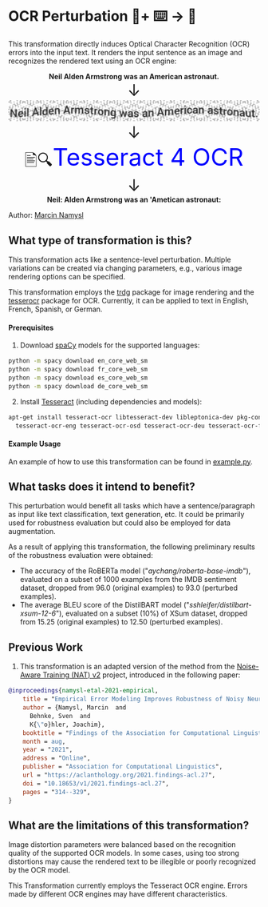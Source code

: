 # OCR Perturbation 🦎+ ⌨️ → 🐍
This transformation directly induces Optical Character Recognition (OCR) errors into the input text. It renders the input sentence as an image and recognizes the rendered text using an OCR engine:

<p align="center"> 
  <b>Neil Alden Armstrong was an American astronaut.</b>
  <br>
    <font size="+3">&#8595;</font>
  <br>
  <img src="example.png" style="zoom:200%;" />
  <br>
    <font size="+3">&#8595;</font>
  <br>
    <font size="+3">&#128441;&#128269;</font><font size="+4" color="blue">Tesseract 4 OCR</font>
  <br>
    <font size="+3">&#8595;</font>
  <br>
    <b>Neil: Alden Armstrong was an 'Ametican astronaut:</b>
</p>


Author: [Marcin Namysl](https://github.com/mnamysl/)

## What type of transformation is this?
This transformation acts like a sentence-level perturbation. Multiple variations can be created via changing parameters, e.g., various image rendering options can be specified.

This transformation employs the [trdg](https://pypi.org/project/trdg/) package for image rendering and the [tesserocr](https://pypi.org/project/tesserocr/) package for OCR. Currently, it can be applied to text in English, French, Spanish, or German.

#### Prerequisites 

1) Download [spaCy](https://pypi.org/project/spacy/) models for the supported languages:

```sh
python -m spacy download en_core_web_sm
python -m spacy download fr_core_web_sm
python -m spacy download es_core_web_sm
python -m spacy download de_core_web_sm
```
2. Install [Tesseract](https://github.com/tesseract-ocr/tesseract) (including dependencies and models):

```bash
apt-get install tesseract-ocr libtesseract-dev libleptonica-dev pkg-config \
  tesseract-ocr-eng tesseract-ocr-osd tesseract-ocr-deu tesseract-ocr-fra tesseract-ocr-spa
```

#### Example Usage

An example of how to use this transformation can be found in [example.py](./example.py).

## What tasks does it intend to benefit?
This perturbation would benefit all tasks which have a sentence/paragraph as input like text classification, text generation, etc. It could be primarily used for robustness evaluation but could also be employed for data augmentation.

As a result of applying this transformation, the following preliminary results of the robustness evaluation were obtained:

- The accuracy of the RoBERTa model ("*aychang/roberta-base-imdb*"), evaluated on a subset of 1000 examples from the IMDB sentiment dataset, dropped from 96.0 (original examples) to 93.0 (perturbed examples).
- The average BLEU score of the DistilBART model ("*sshleifer/distilbart-xsum-12-6*"), evaluated on a subset (10%) of XSum dataset, dropped from 15.25 (original examples) to 12.50 (perturbed examples).

## Previous Work

1) This transformation is an adapted version of the method from the [Noise-Aware Training (NAT) v2](https://github.com/mnamysl/nat-acl2021) project, introduced in the following paper:

```bibtex
@inproceedings{namysl-etal-2021-empirical,
    title = "Empirical Error Modeling Improves Robustness of Noisy Neural Sequence Labeling",
    author = {Namysl, Marcin  and
      Behnke, Sven  and
      K{\"o}hler, Joachim},
    booktitle = "Findings of the Association for Computational Linguistics: ACL-IJCNLP 2021",
    month = aug,
    year = "2021",
    address = "Online",
    publisher = "Association for Computational Linguistics",
    url = "https://aclanthology.org/2021.findings-acl.27",
    doi = "10.18653/v1/2021.findings-acl.27",
    pages = "314--329",
}
```


## What are the limitations of this transformation?
Image distortion parameters were balanced based on the recognition quality of the supported OCR models. In some cases, using too strong distortions may cause the rendered text to be illegible or poorly recognized by the OCR model.

This Transformation currently employs the Tesseract OCR engine. Errors made by different OCR engines may have different characteristics.


